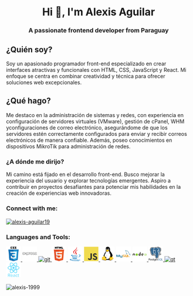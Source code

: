 <h1 align="center">Hi 👋, I'm Alexis Aguilar</h1>
<h3 align="center">A passionate frontend developer from Paraguay</h3>

<h2>¿Quién soy?</h2>
<p>Soy un apasionado programador front-end especializado en crear interfaces atractivas y funcionales con HTML, CSS, JavaScript y React. Mi enfoque se centra en combinar creatividad y técnica para ofrecer soluciones web excepcionales.</p>

<h2>¿Qué hago?</h2>
<p>Me destaco en la administración de sistemas y redes, con experiencia en configuración de servidores virtuales (VMware), gestión de cPanel, WHM yconfiguraciones de correo electrónico, asegurándome de que los servidores estén correctamente configurados para enviar y recibir correos electrónicos de manera confiable. Además, poseo conocimientos en dispositivos MikroTik para administración de redes.</p>

<h3>¿A dónde me dirijo?</h3>
<p>Mi camino está fijado en el desarrollo front-end. Busco mejorar la experiencia del usuario y explorar tecnologías emergentes. Aspiro a contribuir en proyectos desafiantes para potenciar mis habilidades en la creación de experiencias web innovadoras.</p>


<h3 align="left">Connect with me:</h3>
<p align="left">
<a href="https://linkedin.com/in/alexis-aguilar19" target="blank"><img align="center" src="https://raw.githubusercontent.com/rahuldkjain/github-profile-readme-generator/master/src/images/icons/Social/linked-in-alt.svg" alt="alexis-aguilar19" height="30" width="40" /></a>
</p>

<h3 align="left">Languages and Tools:</h3>
<p align="left"> <a href="https://www.w3schools.com/css/" target="_blank" rel="noreferrer"> <img src="https://raw.githubusercontent.com/devicons/devicon/master/icons/css3/css3-original-wordmark.svg" alt="css3" width="40" height="40"/> </a> <a href="https://expressjs.com" target="_blank" rel="noreferrer"> <img src="https://raw.githubusercontent.com/devicons/devicon/master/icons/express/express-original-wordmark.svg" alt="express" width="40" height="40"/> </a> <a href="https://git-scm.com/" target="_blank" rel="noreferrer"> <img src="https://www.vectorlogo.zone/logos/git-scm/git-scm-icon.svg" alt="git" width="40" height="40"/> </a> <a href="https://www.w3.org/html/" target="_blank" rel="noreferrer"> <img src="https://raw.githubusercontent.com/devicons/devicon/master/icons/html5/html5-original-wordmark.svg" alt="html5" width="40" height="40"/> </a> <a href="https://www.java.com" target="_blank" rel="noreferrer"> <img src="https://raw.githubusercontent.com/devicons/devicon/master/icons/java/java-original.svg" alt="java" width="40" height="40"/> </a> <a href="https://developer.mozilla.org/en-US/docs/Web/JavaScript" target="_blank" rel="noreferrer"> <img src="https://raw.githubusercontent.com/devicons/devicon/master/icons/javascript/javascript-original.svg" alt="javascript" width="40" height="40"/> </a> <a href="https://www.linux.org/" target="_blank" rel="noreferrer"> <img src="https://raw.githubusercontent.com/devicons/devicon/master/icons/linux/linux-original.svg" alt="linux" width="40" height="40"/> </a> <a href="https://www.mysql.com/" target="_blank" rel="noreferrer"> <img src="https://raw.githubusercontent.com/devicons/devicon/master/icons/mysql/mysql-original-wordmark.svg" alt="mysql" width="40" height="40"/> </a> <a href="https://nodejs.org" target="_blank" rel="noreferrer"> <img src="https://raw.githubusercontent.com/devicons/devicon/master/icons/nodejs/nodejs-original-wordmark.svg" alt="nodejs" width="40" height="40"/> </a> <a href="https://www.postgresql.org" target="_blank" rel="noreferrer"> <img src="https://raw.githubusercontent.com/devicons/devicon/master/icons/postgresql/postgresql-original-wordmark.svg" alt="postgresql" width="40" height="40"/> </a> <a href="https://www.qt.io/" target="_blank" rel="noreferrer"> <img src="https://upload.wikimedia.org/wikipedia/commons/0/0b/Qt_logo_2016.svg" alt="qt" width="40" height="40"/> </a> <a href="https://reactjs.org/" target="_blank" rel="noreferrer"> <img src="https://raw.githubusercontent.com/devicons/devicon/master/icons/react/react-original-wordmark.svg" alt="react" width="40" height="40"/> </a> </p>

<p><img align="center" src="https://github-readme-stats.vercel.app/api/top-langs?username=alexis-1999&show_icons=true&locale=en&layout=compact" alt="alexis-1999" /></p>
